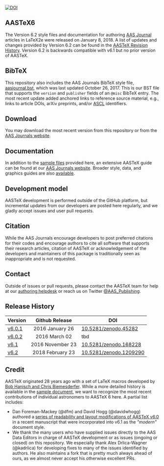 [![DOI](https://zenodo.org/badge/DOI/10.5281/zenodo.1209290.svg)](https://doi.org/10.5281/zenodo.1209290)

## AASTeX6
The Version 6.2 style files and documentation for authoring [AAS Journal](http://journals.aas.org) articles in LaTeX2e were released on January 8, 2018. A list of updates and changes provided by Version 6.2 can be found in the [AASTeX Revision History](http://journals.aas.org/authors/aastex/revisionhistory.html). Version 6.2 is backwards compatible with v6.1 but no prior version of AASTeX.

## BibTeX
This repository also includes the AAS Journals BibTeX style file, [aasjournal.bst](bst/aasjournal.bst), which was last updated October 26, 2017. This is our BST file that supports the `version` and `publisher` fields of an `@misc` BibTeX entry. The most recent update added anchored links to reference source material, e.g., links to article DOIs, arXiv preprints, and/or [ASCL](http://ascl.net) identifiers.

## Download
You may download the most recent version from this repository or from the [AAS Journals website](http://journals.aas.org/authors/aastex.html). 

## Documentation
In addition to the [sample files](sample) provided here, an extensive AASTeX guide can be found at our [AAS Journals website](http://journals.aas.org/authors/aastex/aasguide.html). Broader style, data, and graphics guides are also [available](http://journals.aas.org/authors/). 

## Development model
AASTeX development is performed outside of the GitHub platform, but incremental updates from our developers are posted here regularly, and we gladly accept issues and user pull requests. 

## Citation
While the AAS Journals encourage developers to post preferred citations for their codes and encourage authors to cite all software that supports their research articles, citation of AASTeX or acknowledgement of the developers and maintainers of this package is traditionally seen as inappropriate and is not requested.

## Contact
Outside of issues or pull requests, please contact the AASTeX team for help at our [authoring helpdesk](mailto:authors@aas.org) or reach us on Twitter [@AAS_Publishing](https://twitter.com/AAS_Publishing).

## Release History

| Version  | Github Release   | DOI  |
| -------- |:----------------:| -----|
| [v6.0.1](https://github.com/AASJournals/AASTeX60/tree/v6.0.1)   | 2016 January 26  | [10.5281/zenodo.45282](https://doi.org/10.5281/zenodo.45282)|
| [v6.0.2](https://github.com/AASJournals/AASTeX60/tree/v6.0.2)   | 2016 March 02    | tbd       |
| [v6.1](https://github.com/AASJournals/AASTeX60/tree/v6.1)       | 2016 November 23 | [10.5281/zenodo.168228](https://doi.org/10.5281/zenodo.168228)       |
| [v6.2](https://github.com/AASJournals/AASTeX60/tree/v6.2)       | 2018 February 23 | [10.5281/zenodo.1209290](https://doi.org/10.5281/zenodo.1209290)       |


## Credit
AASTeX originated 28 years ago with a set of LaTeX macros developed by [Bob Hanisch and Chris Biemesderfer](https://ui.adsabs.harvard.edu/#abs/1989BAAS...21..780H/abstract). While a more detailed history is available in the [sample document](sample/sample61.tex), we want to recognize the most recent contributions of individual astronomers to AASTeX 6 here. A partial list includes:

+ Dan Foreman-Mackey (@dfm) and David Hogg (@davidwhogg) authored a [series of readability and layout modifications of AASTeX v6.0](https://github.com/dfm/peerless/blob/master/document/ms.tex#L19-L69) in a recent manuscript that were incorporated into v6.1 as the *"modern"* document style.
+ We thank the many users who have supplied issues directly to the AAS Data Editors in charge of AASTeX development or as issues (ongoing or closed) on this repository. We especially thank Alex Drlica-Wagner (@kadrlica) for developing fixes to many of the issues identified by authors. He also maintains a fork that is pretty much always ahead of ours, as we almost never accept his otherwise excellent PRs. 
